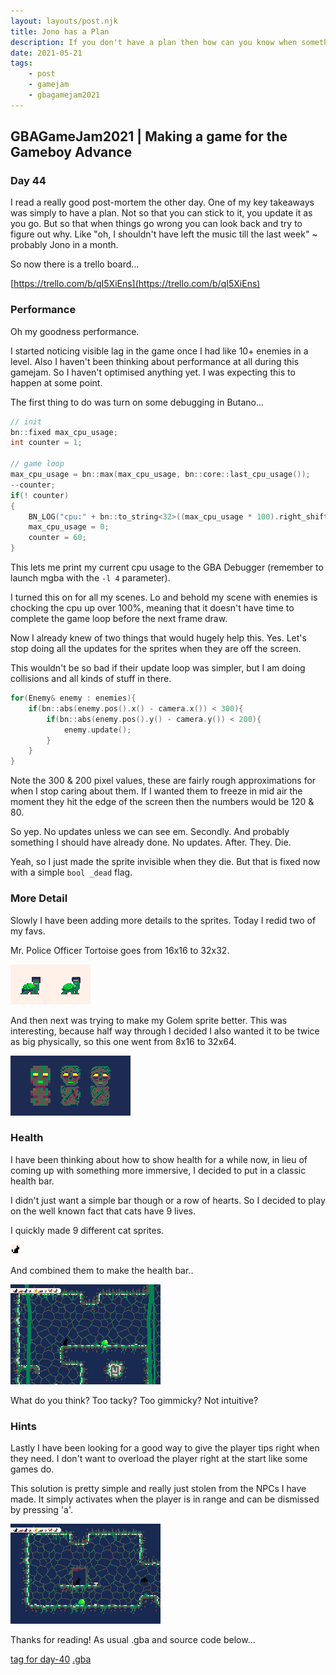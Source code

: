 ```yaml
---
layout: layouts/post.njk
title: Jono has a Plan
description: If you don't have a plan then how can you know when something didn't go to plan? Making a plan, improving my character sprites and a talk about performance in Butano
date: 2021-05-21
tags:
    - post
    - gamejam
    - gbagamejam2021
---
```


>
## GBAGameJam2021 | Making a game for the Gameboy Advance

### Day 44

I read a really good post-mortem the other day. One of my key takeaways was simply to have a plan. Not so that you can stick to it, you update it as you go. But so that when things go wrong you can look back and try to figure out why. Like "oh, I shouldn't have left the music till the last week" ~ probably Jono in a month.

So now there is a trello board...

[https://trello.com/b/qI5XiEns](https://trello.com/b/qI5XiEns)

### Performance

Oh my goodness performance.

I started noticing visible lag in the game once I had like 10+ enemies in a level. Also I haven't been thinking about performance at all during this gamejam. So I haven't optimised anything yet. I was expecting this to happen at some point.

The first thing to do was turn on some debugging in Butano...

```cpp
// init
bn::fixed max_cpu_usage;
int counter = 1;

// game loop
max_cpu_usage = bn::max(max_cpu_usage, bn::core::last_cpu_usage());
--counter;
if(! counter)
{
    BN_LOG("cpu:" + bn::to_string<32>((max_cpu_usage * 100).right_shift_integer()));
    max_cpu_usage = 0;
    counter = 60;
}
```

This lets me print my current cpu usage to the GBA Debugger (remember to launch mgba with the `-l 4` parameter).

I turned this on for all my scenes. Lo and behold my scene with enemies is chocking the cpu up over 100%, meaning that it doesn't have time to complete the game loop before the next frame draw.

Now I already knew of two things that would hugely help this. Yes. Let's stop doing all the updates for the sprites when they are off the screen.

This wouldn't be so bad if their update loop was simpler, but I am doing collisions and all kinds of stuff in there.

```cpp
for(Enemy& enemy : enemies){
    if(bn::abs(enemy.pos().x() - camera.x()) < 300){
        if(bn::abs(enemy.pos().y() - camera.y()) < 200){
            enemy.update();
        }
    }
}
```

Note the 300 & 200 pixel values, these are fairly rough approximations for when I stop caring about them. If I wanted them to freeze in mid air the moment they hit the edge of the screen then the numbers would be 120 & 80.

So yep. No updates unless we can see em. Secondly. And probably something I should have already done. No updates. After. They. Die.

Yeah, so I just made the sprite invisible when they die. But that is fixed now with a simple `bool _dead` flag.

### More Detail

Slowly I have been adding more details to the sprites. Today I redid two of my favs.

Mr. Police Officer Tortoise goes from 16x16 to 32x32.

![Sprites of a tortoise with a SWAT helmet, I think its cute](/img/tortoise.png)


And then next was trying to make my Golem sprite better. This was interesting, because half way through I decided I also wanted it to be twice as big physically, so this one went from 8x16 to 32x64.

![Sprites of three golem, each made from stone and overgrown with moss and vines](/img/golem_progression.png)

### Health

I have been thinking about how to show health for a while now, in lieu of coming up with something more immersive, I decided to put in a classic health bar.

I didn't just want a simple bar though or a row of hearts. So I decided to play on the well known fact that cats have 9 lives.

I quickly made 9 different cat sprites.

![moving image of 9 different cat sprites flashing in quick succession](/img/healthbar-cats.gif)

And combined them to make the health bar..

![a row of 9 cats each different, some small, some big, some lying down, others standing](/img/healthbar.gif)

What do you think? Too tacky? Too gimmicky? Not intuitive?

### Hints

Lastly I have been looking for a good way to give the player tips right when they need. I don't want to overload the player right at the start like some games do.

This solution is pretty simple and really just stolen from the NPCs I have made. It simply activates when the player is in range and can be dismissed by pressing 'a'.

![text pops up along the bottom of the screen to explain an action](/img/tooltip.gif)

Thanks for reading! As usual .gba and source code below...

[tag for day-40](https://github.com/foopod/gbaGamejam2021/releases/tag/day-44) [.gba](https://github.com/foopod/gbaGamejam2021/releases/download/day-44/feline-day44.gba)

